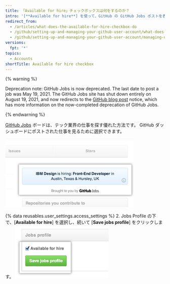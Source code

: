 ```yaml
---
title: 「Available for hire」チェックボックスは何をするのか？
intro: '[**Available for hire**] を使って、GitHub の GitHub Jobs ポストを表示します。'
redirect_from:
  - /articles/what-does-the-available-for-hire-checkbox-do
  - /github/setting-up-and-managing-your-github-user-account/what-does-the-available-for-hire-checkbox-do
  - /github/setting-up-and-managing-your-github-user-account/managing-user-account-settings/what-does-the-available-for-hire-checkbox-do
versions:
  fpt: '*'
topics:
  - Accounts
shortTitle: Available for hire checkbox
---
```


{% warning %}

Deprecation note: GitHub Jobs is now deprecated. The last date to post a job was May 19, 2021. The GitHub Jobs site has shut down entirely on August 19, 2021, and now redirects to the [GitHub blog post](https://github.blog/changelog/2021-04-19-deprecation-notice-github-jobs-site/) notice, which has more information on the now-completed deprecation of GitHub Jobs.

{% endwarning %}

[GitHub Jobs](https://jobs.github.com/) ボードは、テック業界の仕事を探す優れた方法です。 GitHub ダッシュボードにポストされた仕事を見るために選択できます。

![ダッシュボードの GitHub Jobs 広告](/assets/images/help/settings/jobs-ads-on-dashboard.png)

{% data reusables.user_settings.access_settings %}
2. Jobs Profile の下で、[**Available for hire**] を選択し、続いて [**Save jobs profile**] をクリックします。 ![Jobs profile の設定](/assets/images/help/settings/jobs-profile-settings.png)
